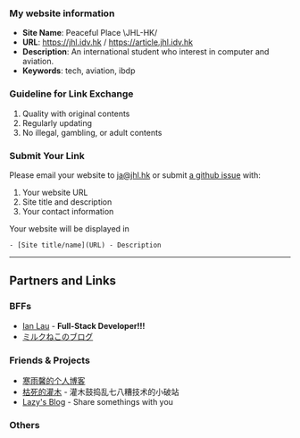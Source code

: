 
### My website information

- **Site Name**: Peaceful Place \JHL-HK/
- **URL**: https://jhl.idv.hk / https://article.jhl.idv.hk
- **Description**: An international student who interest in computer and aviation.
- **Keywords**: tech, aviation, ibdp

### Guideline for Link Exchange

1. Quality with original contents
2. Regularly updating
3. No illegal, gambling, or adult contents

### Submit Your Link

Please email your website to [ja@jhl.hk](mailto:ja@jhl.hk) or submit [a github issue](https://github.com/jhl-hk/blogs/issues) with:

1. Your website URL
2. Site title and description
3. Your contact information

Your website will be displayed in

```
- [Site title/name](URL) - Description
```

---

## Partners and Links

### BFFs

- [Ian Lau](https://ianl.au) - **Full-Stack Developer!!!**
- [ミルクねこのブログ](https://r9.do)

### Friends & Projects

- [寒雨馨的个人博客](https://www.hanyuxin.cn/)
- [枯死的灌木](https://12520.net) - 灌木鼓捣乱七八糟技术的小破站
- [Lazy's Blog](https://blog.imlazy.ink:233/) - Share somethings with you

### Others
